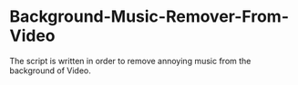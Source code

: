 # Background-Music-Remover-From-Video
The script is written in order to remove annoying music from the background of Video.
